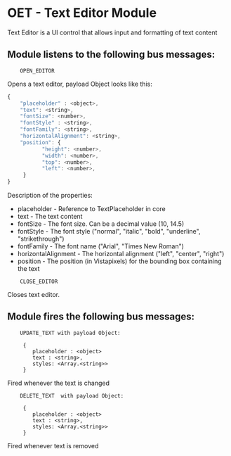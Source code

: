 # OET - Text Editor Module

Text Editor is a UI control that allows input and formatting of text content

## Module listens to the following bus messages:

```
    OPEN_EDITOR
```

Opens a text editor, payload Object looks like this:

```javascript
{
    "placeholder" : <object>,
    "text": <string>,
    "fontSize": <number>,
    "fontStyle" : <string>,
    "fontFamily": <string>,
    "horizontalAlignment": <string>,
    "position": {
           "height": <number>,
           "width": <number>,
           "top": <number>,
           "left": <number>,
     }
}

```

Description of the properties:

* placeholder - Reference to TextPlaceholder in core
* text - The text content
* fontSize - The font size. Can be a decimal value (10, 14.5)
* fontStyle - The font style ("normal", "italic", "bold", "underline", "strikethrough")
* fontFamily - The font name ("Arial", "Times New Roman")
* horizontalAlignment - The horizontal alignment ("left", "center", "right")
* position - The position (in Vistapixels) for the bounding box containing the text

```
    CLOSE_EDITOR
```

Closes text editor.

## Module fires the following bus messages:

```
    UPDATE_TEXT with payload Object:

     {
        placeholder : <object>
        text : <string>,
        styles: <Array.<string>>
     }
```

Fired whenever the text is changed

```
    DELETE_TEXT  with payload Object:
    
     {
        placeholder : <object>
        text : <string>,
        styles: <Array.<string>>
     }
```

Fired whenever text is removed
